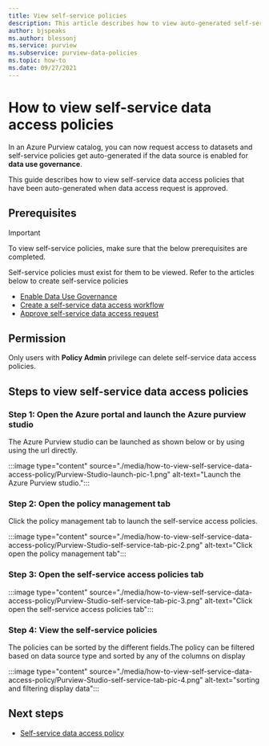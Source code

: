 ```yaml
---
title: View self-service policies 
description: This article describes how to view auto-generated self-service policies 
author: bjspeaks
ms.author: blessonj
ms.service: purview
ms.subservice: purview-data-policies
ms.topic: how-to
ms.date: 09/27/2021
---
```

# How to view self-service data access policies

In an Azure Purview catalog, you can now request access to datasets and self-service policies get auto-generated if the  data source is enabled for **data use governance**.

This guide describes how to view self-service data access policies that have been auto-generated when data access request is approved.

## Prerequisites

> [!IMPORTANT]
> To view self-service policies, make sure that the below prerequisites are completed.

Self-service policies must exist for them to be viewed. Refer to the articles below to create
self-service policies

- [Enable Data Use Governance](./how-to-enable-data-use-governance.md)
- [Create a self-service data access workflow](./how-to-workflow-self-service-data-access-hybrid.md)
- [Approve self-service data access request](how-to-workflow-manage-requests-approvals.md)

## Permission

Only users with **Policy Admin** privilege can delete self-service data access policies.

## Steps to view self-service data access policies

### Step 1: Open the Azure portal and launch the Azure purview studio 

The Azure Purview studio can be launched as shown below or by using using the url directly.

:::image type="content" source="./media/how-to-view-self-service-data-access-policy/Purview-Studio-launch-pic-1.png" alt-text="Launch the Azure Purview studio.":::

### Step 2: Open the policy management tab

Click the policy management tab to launch the self-service access policies.

:::image type="content" source="./media/how-to-view-self-service-data-access-policy/Purview-Studio-self-service-tab-pic-2.png" alt-text="Click open the policy management tab":::

### Step 3: Open the self-service access policies tab

:::image type="content" source="./media/how-to-view-self-service-data-access-policy/Purview-Studio-self-service-tab-pic-3.png" alt-text="Click open the self-service access policies tab":::


### Step 4: View the self-service policies

The policies can be sorted by the different fields.The policy can be filtered based on data source type and sorted by any of the columns on display

:::image type="content" source="./media/how-to-view-self-service-data-access-policy/Purview-Studio-self-service-tab-pic-4.png" alt-text="sorting and filtering display data":::

## Next steps

- [Self-service data access policy](./concept-self-service-data-access-policy.md)
